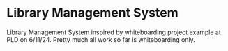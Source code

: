 # Library Management System
Library Management System inspired by whiteboarding project example at PLD on 6/11/24.
Pretty much all work so far is whiteboarding only.
